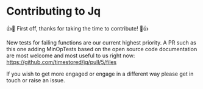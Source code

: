 # Contributing to Jq

:+1::tada: First off, thanks for taking the time to contribute! :tada::+1:

New tests for failing functions are our current highest priority. 
A PR such as this one adding MinOpTests based on the open source code documentation are most welcome and most useful to us right now:
https://github.com/timestored/jq/pull/5/files

If you wish to get more engaged or engage in a different way please get in touch or raise an issue.
